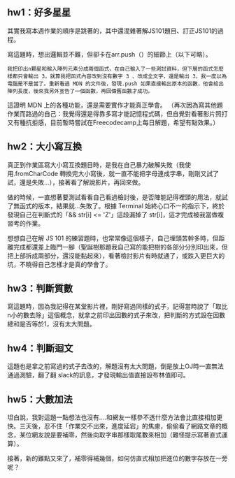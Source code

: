 ## hw1：好多星星
其實我寫本週作業的順序是跳著的，其中還混雜著解JS101題目、訂正JS101的過程。

寫這題時，想出邏輯並不難，但卻卡在arr.push（）的細節上（以下可略）。

	我把印出n顆星和輸入陣列元素分成兩個函式，在自己輸入了一些測試資料，但下層的函式怎麼樣都只會輸出 3，就算我把函式內容改到沒有數字 3 、改成全文字，還是輸出 3，我一度以為電腦是不是當了。重新看過 MDN 的文件後，發現.push 如果直接輸出原本的函數，他會給出陣列長度，後來我另外宣告了一個函數，再回傳舊函數才成功。

這證明 MDN 上的各種功能，還是需要實作才能真正學會。
（再次因為寫其他題作業而路過的自己：我覺得還是得靠多寫才能記憶程式碼，但自覺對看著影片照打又有種抗拒感，目前暫時嘗試在Freecodecamp上每日解題，希望有點效果。）

## hw2：大小寫互換
真正到作業區寫大小寫互換題目時，是我在自己暴力破解失敗（我使用.fromCharCode 轉換完大小寫後，就一直不能把字母連成字串，剛剛又試了試，還是失敗...），接著看了解說影片，再回來做。

做的時候，一直想著要測試看看自己看過檢討後，是否陣能記得裡頭的用法，就試了無函式的版本，結果就...失敗了。根據 Terminal 始終心口不一的指示下，終於發現自己在判斷式的「&& str[i] <= 'Z'」這段漏掉了 str[i]，這才完成被我當做複習考的作業。

想想自己在解 JS 101 的練習題時，也常常像這個樣子，自己埋頭苦幹多時，但距離完成都還差上臨門一腳（聖誕樹那題我自己寫的能把樹的各部分分別印出來，但把上部拆成兩部分，還沒能黏起來），看著檢討影片有時就通了，或跌入更巨大的坑，不曉得自己怎樣才是真的學會了。


## hw3：判斷質數
寫這題時，因為我記得在某堂影片裡，剛好寫過同樣的式子，記得當時說了「取比n小的數去除」這個概念，就拿之前印出因數的式子來改，把判斷的方式設在因數總和是否等於1，沒有太大問題。


## hw4：判斷迴文
這題也是拿之前寫過的式子去改的，解題沒有太大問題，倒是放上OJ時一直無法通過測驗，翻了翻 slack的訊息，才發現輸出值直接設布林值即可。

## hw5：大數加法
坦白說，我對這題一點想法也沒有....和網友一樣參不透什麼方法會比直接相加更快。三天後，忍不住「作業交不出來，進度延宕」的焦慮，偷偷看了網路文章的概念，某位網友說是要補零，然後向取字串那樣取尾數來相加（難怪提示寫著直式運算）。

接著，新的難點又來了，補零得補幾個，如何仿直式相加把進位的數字存放在一旁呢？
